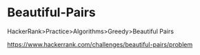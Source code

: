 
# Beautiful-Pairs

HackerRank>Practice>Algorithms>Greedy>Beautiful Pairs

https://www.hackerrank.com/challenges/beautiful-pairs/problem
